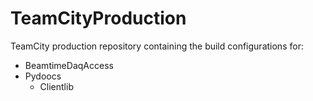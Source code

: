 # TeamCityProduction
TeamCity production repository containing the build configurations for:
* BeamtimeDaqAccess
* Pydoocs
  * Clientlib
